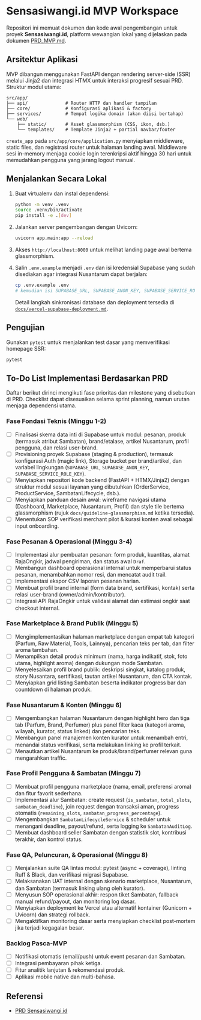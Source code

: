 # Sensasiwangi.id MVP Workspace

Repositori ini memuat dokumen dan kode awal pengembangan untuk proyek
**Sensasiwangi.id**, platform wewangian lokal yang dijelaskan pada dokumen
[PRD_MVP.md](PRD_MVP.md).

## Arsitektur Aplikasi

MVP dibangun menggunakan FastAPI dengan rendering server-side (SSR) melalui
Jinja2 dan integrasi HTMX untuk interaksi progresif sesuai PRD. Struktur modul
utama:

```
src/app/
├── api/              # Router HTTP dan handler tampilan
├── core/             # Konfigurasi aplikasi & factory
├── services/         # Tempat logika domain (akan diisi bertahap)
└── web/
    ├── static/       # Asset glassmorphism (CSS, ikon, dsb.)
    └── templates/    # Template Jinja2 + partial navbar/footer
```

`create_app` pada `src/app/core/application.py` menyiapkan middleware, static
files, dan registrasi router untuk halaman landing awal. Middleware sesi
in-memory menjaga cookie login terenkripsi aktif hingga 30 hari untuk
memudahkan pengguna yang jarang logout manual.

## Menjalankan Secara Lokal

1. Buat virtualenv dan instal dependensi:

   ```bash
   python -m venv .venv
   source .venv/bin/activate
   pip install -e .[dev]
   ```

2. Jalankan server pengembangan dengan Uvicorn:

   ```bash
   uvicorn app.main:app --reload
   ```

3. Akses `http://localhost:8000` untuk melihat landing page awal bertema
glassmorphism.

4. Salin `.env.example` menjadi `.env` dan isi kredensial Supabase yang sudah
   disediakan agar integrasi Nusantarum dapat berjalan:

   ```bash
   cp .env.example .env
   # kemudian isi SUPABASE_URL, SUPABASE_ANON_KEY, SUPABASE_SERVICE_ROLE_KEY
   ```

   Detail langkah sinkronisasi database dan deployment tersedia di
   [`docs/vercel-supabase-deployment.md`](docs/vercel-supabase-deployment.md).

## Pengujian

Gunakan `pytest` untuk menjalankan test dasar yang memverifikasi homepage SSR:

```bash
pytest
```

## To-Do List Implementasi Berdasarkan PRD

Daftar berikut dirinci mengikuti fase prioritas dan milestone yang disebutkan di
PRD. Checklist dapat disesuaikan selama sprint planning, namun urutan menjaga
dependensi utama.

### Fase Fondasi Teknis (Minggu 1-2)
- [ ] Finalisasi skema data inti di Supabase untuk modul: pesanan, produk
      (termasuk atribut Sambatan), brand/etalase, artikel Nusantarum, profil
      pengguna, dan relasi user-brand.
- [ ] Provisioning proyek Supabase (staging & production), termasuk konfigurasi
      Auth (magic link), Storage bucket per brand/artikel, dan variabel
      lingkungan (`SUPABASE_URL`, `SUPABASE_ANON_KEY`,
      `SUPABASE_SERVICE_ROLE_KEY`).
- [ ] Menyiapkan repositori kode backend (FastAPI + HTMX/Jinja2) dengan struktur
      modul sesuai layanan yang dibutuhkan (OrderService, ProductService,
      SambatanLifecycle, dsb.).
- [ ] Menyiapkan panduan desain awal: wireframe navigasi utama (Dashboard,
      Marketplace, Nusantarum, Profil) dan style tile bertema glassmorphism
      (rujuk `docs/guideline-glassmorphism.md` ketika tersedia).
- [ ] Menentukan SOP verifikasi merchant pilot & kurasi konten awal sebagai
      input onboarding.

### Fase Pesanan & Operasional (Minggu 3-4)
- [ ] Implementasi alur pembuatan pesanan: form produk, kuantitas, alamat
      RajaOngkir, jadwal pengiriman, dan status awal `Draf`.
- [ ] Membangun dashboard operasional internal untuk memperbarui status pesanan,
      menambahkan nomor resi, dan mencatat audit trail.
- [ ] Implementasi ekspor CSV laporan pesanan harian.
- [ ] Membuat profil brand internal (form data brand, sertifikasi, kontak) serta
      relasi user-brand (owner/admin/kontributor).
- [ ] Integrasi API RajaOngkir untuk validasi alamat dan estimasi ongkir saat
      checkout internal.

### Fase Marketplace & Brand Publik (Minggu 5)
- [ ] Mengimplementasikan halaman marketplace dengan empat tab kategori
      (Parfum, Raw Material, Tools, Lainnya), pencarian teks per tab, dan filter
      aroma tambahan.
- [ ] Menampilkan detail produk minimum (nama, harga indikatif, stok, foto
      utama, highlight aroma) dengan dukungan mode Sambatan.
- [ ] Menyelesaikan profil brand publik: deskripsi singkat, katalog produk,
      story Nusantara, sertifikasi, tautan artikel Nusantarum, dan CTA kontak.
- [ ] Menyiapkan grid listing Sambatan beserta indikator progress bar dan
      countdown di halaman produk.

### Fase Nusantarum & Konten (Minggu 6)
- [ ] Mengembangkan halaman Nusantarum dengan highlight hero dan tiga tab
      (Parfum, Brand, Perfumer) plus panel filter kaca (kategori aroma, wilayah,
      kurator, status linked) dan pencarian teks.
- [ ] Membangun panel manajemen konten kurator untuk menambah entri, menandai
      status verifikasi, serta melakukan linking ke profil terkait.
- [ ] Menautkan artikel Nusantarum ke produk/brand/perfumer relevan guna
      mengarahkan traffic.

### Fase Profil Pengguna & Sambatan (Minggu 7)
- [ ] Membuat profil pengguna marketplace (nama, email, preferensi aroma) dan
      fitur favorit sederhana.
- [ ] Implementasi alur Sambatan: create request (`is_sambatan`, `total_slots`,
      `sambatan_deadline`), join request dengan transaksi aman, progress otomatis
      (`remaining_slots`, `sambatan_progress_percentage`).
- [ ] Mengembangkan `SambatanLifecycleService` & scheduler untuk menangani
      deadline, payout/refund, serta logging ke `SambatanAuditLog`.
- [ ] Membuat dashboard seller Sambatan dengan statistik slot, kontribusi
      terakhir, dan kontrol status.

### Fase QA, Peluncuran, & Operasional (Minggu 8)
- [ ] Menjalankan suite QA lintas modul: pytest (async + coverage), linting Ruff
      & Black, dan verifikasi migrasi Supabase.
- [ ] Melaksanakan UAT internal dengan skenario marketplace, Nusantarum, dan
      Sambatan (termasuk linking ulang oleh kurator).
- [ ] Menyusun SOP operasional akhir: respon tiket Sambatan, fallback manual
      refund/payout, dan monitoring log dasar.
- [ ] Menyiapkan deployment ke Vercel atau alternatif kontainer (Gunicorn +
      Uvicorn) dan strategi rollback.
- [ ] Mengaktifkan monitoring dasar serta menyiapkan checklist post-mortem jika
      terjadi kegagalan besar.

### Backlog Pasca-MVP
- [ ] Notifikasi otomatis (email/push) untuk event pesanan dan Sambatan.
- [ ] Integrasi pembayaran pihak ketiga.
- [ ] Fitur analitik lanjutan & rekomendasi produk.
- [ ] Aplikasi mobile native dan multi-bahasa.

## Referensi

- [PRD Sensasiwangi.id](PRD_MVP.md)
